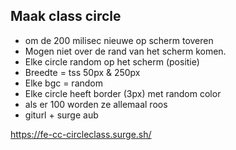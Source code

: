 ## Maak class circle

- om de 200 milisec nieuwe op scherm toveren
- Mogen niet over de rand van het scherm komen.
- Elke circle random op het scherm (positie)
- Breedte = tss 50px & 250px
- Elke bgc = random
- Elke circle heeft border (3px) met random color
- als er 100 worden ze allemaal roos
- giturl + surge aub

https://fe-cc-circleclass.surge.sh/
